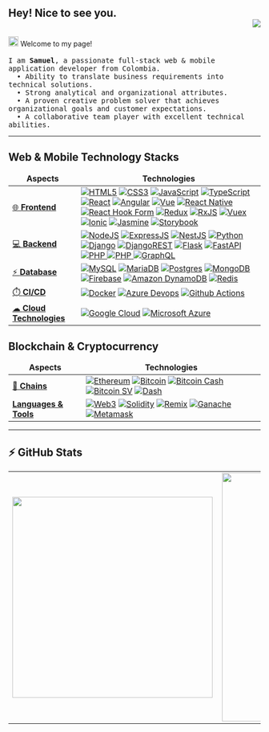 ## Hey! Nice to see you. <div align = 'right'>![](https://komarev.com/ghpvc/?username=sergioquinterodev&color=yellow)</div>

<p><img src="https://raw.githubusercontent.com/iampavangandhi/iampavangandhi/master/gifs/Hi.gif" width="20px" style="max-width:100%;"> Welcome to my page!
<br />
<br />
	<samp>
	I am <b>Samuel</b>, a passionate full-stack web & mobile application developer from Colombia. <br/>
  &nbsp; • Ability to translate business requirements into technical solutions.<br />
  &nbsp; • Strong analytical and organizational attributes.<br />
  &nbsp; • A proven creative problem solver that achieves organizational goals and customer expectations.<br />
  &nbsp; • A collaborative team player with excellent technical abilities.<br />
	</samp>

---


<h2> Web & Mobile Technology Stacks</h2>

<table>
  <thead align="center">
    <tr border: none;>
      <td><b>Aspects</b></td>
      <td><b>Technologies</b></td>
    </tr>
  </thead>
  <tbody>
    <tr>
      <td>
        <a href="https://developer.mozilla.org/en-US/docs/Learn/Front-end_web_developer" rel="nofollow">
          🌐 <b>Frontend</b>
        </a>
      </td>
      <td>
	      <a href="https://developer.mozilla.org/en-US/docs/Glossary/HTML5" rel="nofollow">
        <img alt="HTML5" src="https://img.shields.io/badge/HTML5-E34F26?style=for-the-badge&logo=html5&logoColor=white" data-canonical-src="https://img.shields.io/badge/HTML5-E34F26?style=for-the-badge&logo=html5&logoColor=white" style="max-width: 100%;"/></a>
	      <a href="https://developer.mozilla.org/en-US/docs/Web/CSS" rel="nofollow">
        <img alt="CSS3" src="https://img.shields.io/badge/CSS3-1572B6?style=for-the-badge&logo=css3&logoColor=white" data-canonical-src="https://img.shields.io/badge/CSS3-1572B6?style=for-the-badge&logo=css3&logoColor=white" style="max-width: 100%;"/></a>
	      <a href="https://developer.mozilla.org/en-US/docs/Web/JavaScript" rel="nofollow">
        <img alt="JavaScript" src="https://img.shields.io/badge/JavaScript-323330?style=for-the-badge&logo=javascript&logoColor=F7DF1E" data-canonical-src="https://img.shields.io/badge/JavaScript-323330?style=for-the-badge&logo=javascript&logoColor=F7DF1E" style="max-width: 100%;"/></a>
	      <a href="https://www.typescriptlang.org/" rel="nofollow">
        <img alt="TypeScript" src="https://img.shields.io/badge/TypeScript-007ACC?style=for-the-badge&logo=typescript&logoColor=white" data-canonical-src="https://img.shields.io/badge/TypeScript-007ACC?style=for-the-badge&logo=typescript&logoColor=white" style="max-width: 100%;"/></a>
	      <a href="https://reactjs.org/" rel="nofollow">
        <img alt="React" src="https://img.shields.io/badge/React-20232A?style=for-the-badge&logo=react&logoColor=61DAFB" data-canonical-src="https://img.shields.io/badge/React-20232A?style=for-the-badge&logo=react&logoColor=61DAFB" style="max-width: 100%;"/></a>
	      <a href="https://angular.io/" rel="nofollow">
        <img alt="Angular" src="https://img.shields.io/badge/Angular-DD0031?style=for-the-badge&logo=angular&logoColor=white" data-canonical-src="https://img.shields.io/badge/Angular-DD0031?style=for-the-badge&logo=angular&logoColor=white" style="max-width: 100%;"/></a>
        <a href="https://vuejs.org/" rel="nofollow">
        <img alt="Vue" src="https://img.shields.io/badge/Vue.js-35495E?style=for-the-badge&logo=vuedotjs&logoColor=4FC08D"
        data-canonical-src="https://img.shields.io/badge/Vue.js-35495E?style=for-the-badge&logo=vuedotjs&logoColor=4FC08D"
        style="max-width: 100%;"/></a>
        <a href="https://reactnative.dev/" rel="nofollow">
        <img alt="React Native" src="https://img.shields.io/badge/react_native-%2320232a.svg?style=for-the-badge&logo=react&logoColor=%2361DAFB"
        data-canonical-src="https://img.shields.io/badge/react_native-%2320232a.svg?style=for-the-badge&logo=react&logoColor=%2361DAFB"
        style="max-width: 100%;"/></a>
        <a href="https://react-hook-form.com/" rel="nofollow">
        <img alt="React Hook Form" src="https://img.shields.io/badge/React%20Hook%20Form-%23EC5990.svg?style=for-the-badge&logo=reacthookform&logoColor=white"
        data-canonical-src="https://img.shields.io/badge/React%20Hook%20Form-%23EC5990.svg?style=for-the-badge&logo=reacthookform&logoColor=white"
        style="max-width: 100%;"/></a>
        <a href="https://redux.js.org/" rel="nofollow">
        <img alt="Redux" src="https://img.shields.io/badge/redux-%23593d88.svg?style=for-the-badge&logo=redux&logoColor=white"
        data-canonical-src="https://img.shields.io/badge/redux-%23593d88.svg?style=for-the-badge&logo=redux&logoColor=white"
        style="max-width: 100%;"/></a>
        <a href="https://rxjs.dev/" rel="nofollow">
        <img alt="RxJS" src="https://img.shields.io/badge/rxjs-%23B7178C.svg?style=for-the-badge&logo=reactivex&logoColor=white"
        data-canonical-src="https://img.shields.io/badge/rxjs-%23B7178C.svg?style=for-the-badge&logo=reactivex&logoColor=white"
        style="max-width: 100%;"/></a>
        <a href="https://vuex.vuejs.org/" rel="nofollow">
        <img alt="Vuex" src="https://img.shields.io/badge/Vuetify-1867C0?style=for-the-badge&logo=vuetify&logoColor=AEDDFF"
        data-canonical-src="https://img.shields.io/badge/Vuetify-1867C0?style=for-the-badge&logo=vuetify&logoColor=AEDDFF"
        style="max-width: 100%;"/></a>
        <a href="https://vuex.vuejs.org/" rel="nofollow">
        <img alt="Ionic" src="https://img.shields.io/badge/Ionic-%233880FF.svg?style=for-the-badge&logo=Ionic&logoColor=white"
        data-canonical-src="https://img.shields.io/badge/Ionic-%233880FF.svg?style=for-the-badge&logo=Ionic&logoColor=white"
        style="max-width: 100%;"/></a>
	      <a href="https://jasmine.github.io/" rel="nofollow">
        <img alt="Jasmine" src="https://img.shields.io/badge/Jasmine-8A4182?style=for-the-badge&logo=Jasmine&logoColor=white" data-canonical-src="https://img.shields.io/badge/Jasmine-8A4182?style=for-the-badge&logo=Jasmine&logoColor=white" style="max-width: 100%;"/></a>
        <a href="https://storybook.js.org/" rel="nofollow">
        <img alt="Storybook" src="https://img.shields.io/badge/-Storybook-FF4785?style=for-the-badge&logo=storybook&logoColor=white" data-canonical-src="https://img.shields.io/badge/-Storybook-FF4785?style=for-the-badge&logo=storybook&logoColor=white" style="max-width: 100%;"/></a>
      </td>
    </tr>
	  <tr>
      <td>
        <a href="https://www.techopedia.com/definition/29568/back-end-developer#:~:text=A%20back%2Dend%20developer%20is,front%2Dend%20application%20or%20system." rel="nofollow">
          💻 <b>Backend</b>
        </a>
      </td>
      <td>
	      <a href="https://nodejs.org/en/" rel="nofollow">
        <img alt="NodeJS" src="https://img.shields.io/badge/Node.js-339933?style=for-the-badge&logo=nodedotjs&logoColor=white" data-canonical-src="https://img.shields.io/badge/Node.js-339933?style=for-the-badge&logo=nodedotjs&logoColor=white" style="max-width: 100%;"/></a>
	      <a href="https://expressjs.com/" rel="nofollow">
        <img alt="ExpressJS" src="https://img.shields.io/badge/Express.js-000000?style=for-the-badge&logo=express&logoColor=white" data-canonical-src="https://img.shields.io/badge/Express.js-000000?style=for-the-badge&logo=express&logoColor=white" style="max-width: 100%;"/></a>
	      <a href="https://nestjs.com/" rel="nofollow">
        <img alt="NestJS" src="https://img.shields.io/badge/nestjs-E0234E?style=for-the-badge&logo=nestjs&logoColor=white" data-canonical-src="https://img.shields.io/badge/nestjs-E0234E?style=for-the-badge&logo=nestjs&logoColor=white" style="max-width: 100%;"/></a>
        <a href="https://www.python.org/" rel="nofollow">
        <img alt="Python" src="https://img.shields.io/badge/python-3670A0?style=for-the-badge&logo=python&logoColor=ffdd54" data-canonical-src="https://img.shields.io/badge/python-3670A0?style=for-the-badge&logo=python&logoColor=ffdd54" style="max-width: 100%;"/></a>
        <a href="https://www.djangoproject.com/" rel="nofollow">
        <img alt="Django" src="https://img.shields.io/badge/django-%23092E20.svg?style=for-the-badge&logo=django&logoColor=white" data-canonical-src="https://img.shields.io/badge/django-%23092E20.svg?style=for-the-badge&logo=django&logoColor=white" style="max-width: 100%;"/></a>
        <a href="https://www.django-rest-framework.org/" rel="nofollow">
        <img alt="DjangoREST" src="https://img.shields.io/badge/DJANGO-REST-ff1709?style=for-the-badge&logo=django&logoColor=white&color=ff1709&labelColor=gray" data-canonical-src="https://img.shields.io/badge/DJANGO-REST-ff1709?style=for-the-badge&logo=django&logoColor=white&color=ff1709&labelColor=gray" style="max-width: 100%;"/></a>
        <a href="https://flask.palletsprojects.com/" rel="nofollow">
        <img alt="Flask" src="https://img.shields.io/badge/flask-%23000.svg?style=for-the-badge&logo=flask&logoColor=white" data-canonical-src="https://img.shields.io/badge/flask-%23000.svg?style=for-the-badge&logo=flask&logoColor=white" style="max-width: 100%;"/></a>
        <a href="https://fastapi.tiangolo.com/" rel="nofollow">
        <img alt="FastAPI" src="https://img.shields.io/badge/FastAPI-005571?style=for-the-badge&logo=fastapi" data-canonical-src="https://img.shields.io/badge/FastAPI-005571?style=for-the-badge&logo=fastapi" style="max-width: 100%;"/>
        </a>
        <a href="https://www.php.net/" rel="nofollow">
        <img alt="PHP" src="https://img.shields.io/badge/php-%23777BB4.svg?style=for-the-badge&logo=php&logoColor=white" data-canonical-src="https://img.shields.io/badge/php-%23777BB4.svg?style=for-the-badge&logo=php&logoColor=white" style="max-width: 100%;"/>
        </a>
        <a href="https://laravel.com/" rel="nofollow">
        <img alt="PHP" src="https://img.shields.io/badge/laravel-%23FF2D20.svg?style=for-the-badge&logo=laravel&logoColor=white" data-canonical-src="https://img.shields.io/badge/laravel-%23FF2D20.svg?style=for-the-badge&logo=laravel&logoColor=white" style="max-width: 100%;"/>
        </a>
	      <a href="https://www.twilio.com/" rel="nofollow">
        <img alt="GraphQL" src="https://img.shields.io/badge/-GraphQL-E10098?style=for-the-badge&logo=graphql&logoColor=white" data-canonical-src="https://img.shields.io/badge/-GraphQL-E10098?style=for-the-badge&logo=graphql&logoColor=white" style="max-width: 100%;"/></a>
	    </td>
    </tr>
    <tr>
      <td>
        <a href="https://www.techtarget.com/searchdatamanagement/definition/database#:~:text=A%20database%20is%20information%20that,data%2C%20financials%20and%20product%20information.">
        ⚡ <b>Database</b>
        </a>
      </td>
      <td>
	      <a href="https://www.mysql.com/" rel="nofollow">
        <img alt="MySQL" src="https://img.shields.io/badge/MySQL-005C84?style=for-the-badge&logo=mysql&logoColor=white" data-canonical-src="https://img.shields.io/badge/MySQL-005C84?style=for-the-badge&logo=mysql&logoColor=white" style="max-width: 100%;"/></a>
	      <a href="https://mariadb.com/" rel="nofollow">
        <img alt="MariaDB" src="https://img.shields.io/badge/MariaDB-003545?style=for-the-badge&logo=mariadb&logoColor=white" data-canonical-src="https://img.shields.io/badge/MariaDB-003545?style=for-the-badge&logo=mariadb&logoColor=white" style="max-width: 100%;"/></a>
	      <a href="https://www.postgresql.org/" rel="nofollow">
        <img alt="Postgres" src="https://img.shields.io/badge/postgres-%23316192.svg?style=for-the-badge&logo=postgresql&logoColor=white" data-canonical-src="https://img.shields.io/badge/postgres-%23316192.svg?style=for-the-badge&logo=postgresql&logoColor=white" style="max-width: 100%;"/></a>
	      <a href="https://www.mongodb.com/" rel="nofollow">
        <img alt="MongoDB" src="https://img.shields.io/badge/MongoDB-4EA94B?style=for-the-badge&logo=mongodb&logoColor=white" data-canonical-src="https://img.shields.io/badge/MongoDB-4EA94B?style=for-the-badge&logo=mongodb&logoColor=white" style="max-width: 100%;"/></a>
	      <a href="https://firebase.google.com/" rel="nofollow">
        <img alt="Firebase" src="https://img.shields.io/badge/Firebase-039BE5?style=for-the-badge&logo=Firebase&logoColor=white" data-canonical-src="https://img.shields.io/badge/Firebase-039BE5?style=for-the-badge&logo=Firebase&logoColor=white" style="max-width: 100%;"/></a>
	      <a href="https://aws.amazon.com/dynamodb/" rel="nofollow">
        <img alt="Amazon DynamoDB" src="https://img.shields.io/badge/Amazon%20DynamoDB-4053D6?style=for-the-badge&logo=Amazon%20DynamoDB&logoColor=white" data-canonical-src="https://img.shields.io/badge/Amazon%20DynamoDB-4053D6?style=for-the-badge&logo=Amazon%20DynamoDB&logoColor=white" style="max-width: 100%;"/></a>
	      <a href="https://redis.io/" rel="nofollow"><img alt="Redis" src="https://img.shields.io/badge/redis-%23DD0031.svg?&style=for-the-badge&logo=redis&logoColor=white" data-canonical-src="https://img.shields.io/badge/redis-%23DD0031.svg?&style=for-the-badge&logo=redis&logoColor=white" style="max-width: 100%;"/></a>
	    </td>
    </tr>
    <tr>
      <td>
        <a href="https://www.redhat.com/en/topics/devops/what-is-ci-cd">
          ⏱️ <b>CI/CD</b>
        </a>
      </td>
      <td>
	      <a href="https://www.docker.com/" rel="nofollow"><img alt="Docker" src="https://img.shields.io/badge/Docker-2CA5E0?style=for-the-badge&logo=docker&logoColor=white" data-canonical-src="https://img.shields.io/badge/Docker-2CA5E0?style=for-the-badge&logo=docker&logoColor=white" style="max-width: 100%;"/></a>
	      <a href="https://azure.microsoft.com/en-us/services/devops/" rel="nofollow"><img alt="Azure Devops" src="https://img.shields.io/badge/Azure_DevOps-0078D7?style=for-the-badge&logo=azure-devops&logoColor=white" data-canonical-src="https://img.shields.io/badge/Azure_DevOps-0078D7?style=for-the-badge&logo=azure-devops&logoColor=white" style="max-width: 100%;"/></a>
	      <a href="https://github.com/features/actions" rel="nofollow"><img alt="Github Actions" src="https://img.shields.io/badge/GitHub_Actions-2088FF?style=for-the-badge&logo=github-actions&logoColor=white" data-canonical-src="https://img.shields.io/badge/GitHub_Actions-2088FF?style=for-the-badge&logo=github-actions&logoColor=white" style="max-width: 100%;"/></a>
      </td>
    </tr>
    <tr>
      <td>
        <a href="https://azure.microsoft.com/en-in/overview/what-is-cloud-computing/">
          ☁ <b>Cloud Technologies</b>
        </a>
      </td>
      <td>
	      <a href="https://cloud.google.com/" rel="nofollow"><img alt="Google Cloud" src="https://img.shields.io/badge/Google_Cloud-4285F4?style=for-the-badge&logo=google-cloud&logoColor=white" data-canonical-src="https://img.shields.io/badge/Google_Cloud-4285F4?style=for-the-badge&logo=google-cloud&logoColor=white" style="max-width: 100%;"/></a>
	      <a href="https://azure.microsoft.com/en-in/" rel="nofollow"><img alt="Microsoft Azure" src="https://img.shields.io/badge/microsoft%20azure-0089D6?style=for-the-badge&logo=microsoft-azure&logoColor=white" data-canonical-src="https://img.shields.io/badge/microsoft%20azure-0089D6?style=for-the-badge&logo=microsoft-azure&logoColor=white" style="max-width: 100%;"/></a>
     </td>
    </tr>
  </tbody>
</table>

<h2> Blockchain & Cryptocurrency </h2>

<table>
  <thead align="center">
    <tr border: none;>
      <td><b>Aspects </b></td>
      <td><b>Technologies</b></td>
    </tr>
  </thead>
  <tbody>
    <tr>
      <td><a href="https://www.investopedia.com/terms/b/blockchain.asp" rel="nofollow"><b>🔗 Chains</b></a></td>
      <td>
	      <a href="https://ethereum.org/en/" rel="nofollow">
        <img alt="Ethereum" src="https://img.shields.io/badge/Ethereum-3C3C3D?style=for-the-badge&logo=Ethereum&logoColor=white" data-canonical-src="https://img.shields.io/badge/Ethereum-3C3C3D?style=for-the-badge&logo=Ethereum&logoColor=white" style="max-width: 100%;"/></a>
        <a href="https://polygon.technology/" rel="nofollow">
        <img alt="Bitcoin" src="https://img.shields.io/badge/Bitcoin-000?style=for-the-badge&logo=bitcoin&logoColor=white" data-canonical-src="https://img.shields.io/badge/Bitcoin-000?style=for-the-badge&logo=bitcoin&logoColor=white" style="max-width: 100%;"/></a>
        <a href="https://polygon.technology/" rel="nofollow">
        <img alt="Bitcoin Cash" src="https://img.shields.io/badge/Bitcoin%20Cash-0AC18E?style=for-the-badge&logo=Bitcoin%20Cash&logoColor=white" data-canonical-src="https://img.shields.io/badge/Bitcoin%20Cash-0AC18E?style=for-the-badge&logo=Bitcoin%20Cash&logoColor=white" style="max-width: 100%;"/></a>
        <a href="https://polygon.technology/" rel="nofollow">
        <img alt="Bitcoin SV" src="https://img.shields.io/badge/Bitcoin%20SV-EAB300?style=for-the-badge&logo=Bitcoin%20SV&logoColor=white" data-canonical-src="https://img.shields.io/badge/Bitcoin%20SV-EAB300?style=for-the-badge&logo=Bitcoin%20SV&logoColor=white" style="max-width: 100%;"/></a>
        <a href="https://polygon.technology/" rel="nofollow">
        <img alt="Dash" src="https://img.shields.io/badge/dash-008DE4?style=for-the-badge&logo=dash&logoColor=white" data-canonical-src="https://img.shields.io/badge/dash-008DE4?style=for-the-badge&logo=dash&logoColor=white" style="max-width: 100%;"/></a>
      </td>
    </tr>
	  <tr>
      <td><a href="https://www.techopedia.com/definition/29568/back-end-developer#:~:text=A%20back%2Dend%20developer%20is,front%2Dend%20application%20or%20system." rel="nofollow"><b>Languages &amp; Tools</b></a></td>
      <td>
	      <a href="https://docs.soliditylang.org/en/v0.8.14/" rel="nofollow">
        <img alt="Web3" src="https://img.shields.io/badge/web3.js-F16822?style=for-the-badge&logo=web3.js&logoColor=white" data-canonical-src="https://img.shields.io/badge/web3.js-F16822?style=for-the-badge&logo=web3.js&logoColor=white" style="max-width: 100%;"/></a>
	      <a href="https://docs.soliditylang.org/en/v0.8.14/" rel="nofollow">
        <img alt="Solidity" src="https://img.shields.io/badge/Solidity-e6e6e6?style=for-the-badge&logo=solidity&logoColor=black" data-canonical-src="https://img.shields.io/badge/Solidity-e6e6e6?style=for-the-badge&logo=solidity&logoColor=black" style="max-width: 100%;"/></a>
	      <a href="https://docs.soliditylang.org/en/v0.8.14/" rel="nofollow">
        <img alt="Remix" src="https://img.shields.io/badge/-REMIX-007aa6?style=for-the-badge" data-canonical-src="https://img.shields.io/badge/-REMIX-007aa6?style=for-the-badge" style="max-width: 100%;"/></a>
	      <a href="https://trufflesuite.com/ganache/" rel="nofollow">
        <img alt="Ganache" src="https://img.shields.io/badge/-GANACHE-e4a663?style=for-the-badge" data-canonical-src="https://img.shields.io/badge/-GANACHE-e4a663?style=for-the-badge" style="max-width: 100%;"/></a>
	      <a href="https://metamask.io/" rel="nofollow"><img alt="Metamask" src="https://img.shields.io/badge/-METAMASK-f5841f?style=for-the-badge" data-canonical-src="https://img.shields.io/badge/-METAMASK-f5841f?style=for-the-badge" style="max-width: 100%;"/></a>
      </td>
    </tr>
  </tbody>
</table>

---
## :zap: GitHub Stats

<center>
  <table>
    <tr>
      <td>
        <img width="400px" align="left" src="https://github-readme-stats.vercel.app/api/top-langs?username=sergioquinterodev&show_icons=true&theme=solarized-dark&langs_count=4&layout=compact" />
      </td>
      <td>
        <img width="495px" align="left" src="https://github-readme-stats.vercel.app/api?username=sergioquinterodev&show_icons=true&theme=solarized-dark"/>
      </td>
    </tr>   
  </table>
</center>
